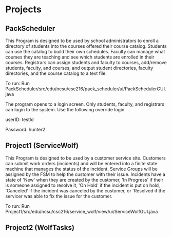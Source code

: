 # Projects

## PackScheduler

This Program is designed to be used by school administrators to enroll a directory of students into the courses offered their course catalog. Students can use the catalog to build their own schedules. Faculty can manage what courses they are teaching and see which students are enrolled in their courses. Registrars can assign students and faculty to courses, add/remove students, faculty, and courses, and output student directories, faculty directories, and the course catalog to a text file.

To run: Run PackScheduler/src/edu/ncsu/csc216/pack_scheduler/ui/PackSchedulerGUI.java

The program opens to a login screen. Only students, faculty, and registrars can login to the system. Use the following override login.

userID: testId

Password: hunter2

## Project1 (ServiceWolf)

This Program is designed to be used by a customer service site. Customers can submit work orders (incidents) and will be entered into a finite state machine that manages the status of the incident. Service Groups will be assigned by the FSM to help the customer with their issue. Incidents have a state of 'New' when they are created by the customer, 'In Progress' if their is someone assigned to resolve it, 'On Hold' if the incident is put on hold, 'Canceled' if the incident was canceled by the customer, or 'Resolved if the servicer was able to fix the issue for the customer.

To run: Run Project1/src/edu/ncsu/csc216/service_wolf/view/ui/ServiceWolfGUI.java

## Project2 (WolfTasks)
